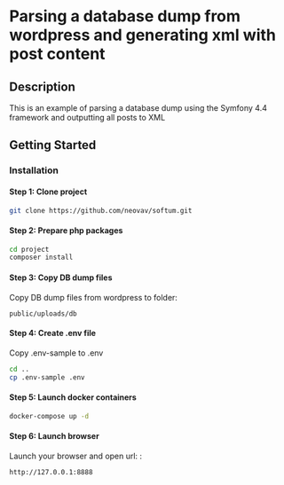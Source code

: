 # Parsing a database dump from wordpress and generating xml with post content

## Description
This is an example of parsing a database dump using the Symfony 4.4 framework and outputting all posts to XML

## Getting Started

### Installation

#### Step 1: Clone project

```bash
git clone https://github.com/neovav/softum.git
```

#### Step 2: Prepare php packages

```bash
cd project
composer install
```

#### Step 3: Copy DB dump files

Copy DB dump files from wordpress to folder: 
```
public/uploads/db
```

#### Step 4: Create .env file

Copy .env-sample to .env

```bash
cd ..
cp .env-sample .env
```

#### Step 5: Launch docker containers

```bash
docker-compose up -d
```

#### Step 6: Launch browser

Launch your browser and open url: :
```
http://127.0.0.1:8888
```
